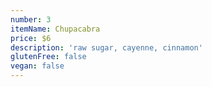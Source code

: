 ```yaml
---
number: 3
itemName: Chupacabra
price: $6
description: 'raw sugar, cayenne, cinnamon'
glutenFree: false
vegan: false
---
```


